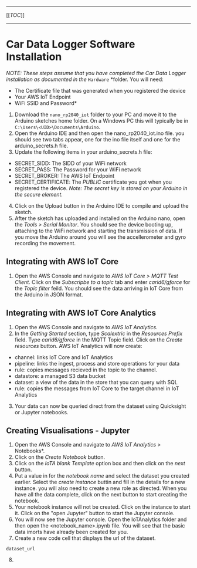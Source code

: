 ----

[[_TOC_]]

----

# Car Data Logger Software Installation

*NOTE: These steps assume that you have completed the Car Data Logger installation as documented in the* `Hardware` *folder.  You will need:
- The Certificate file that was generated when you registered the device
- Your AWS IoT Endpoint
- WiFi SSID and Password*

1. Download the `nano_rp2040_iot` folder to your PC and move it to the Arduino sketches home folder.  On a Windows PC this will typically be in `C:\Users\<UID>\Documents\Arduino`.
2. Open the Arduino IDE and then open the nano_rp2040_iot.ino file.  you should see two tabs appear, one for the ino file itself and one for the arduino_secrets.h file.
3. Update the following items in your arduino_secrets.h file:
- SECRET_SIDD: The SIDD of your WiFi network
- SECRET_PASS: The Password for your WiFi network
- SECRET_BROKER: The AWS IoT Endpoint
- SECRET_CERTIFICATE: The *PUBLIC* certificate you got when you registered the device.  *Note: The secret key is stored on your Arduino in the secure element.*
4. Click on the Upload button in the Arduino IDE to compile and upload the sketch.  
5. After the sketch has uploaded and installed on the Arduino nano, open the *Tools > Serial Monitor*.  You should see the device booting up, attaching to the WiFi network and starting the transmission of data.  If you move the Arduino around you will see the accellerometer and gyro recording the movement.

## Integrating with AWS IoT Core

1. Open the AWS Console and navigate to *AWS IoT Core > MQTT Test Client*.  Click on the *Subscripbe to a topic* tab and enter *carid6/gforce* for the *Topic filter* feild.  You should see the data arriving in IoT Core from the Arduino in JSON format.

## Integrating with AWS IoT Core Analytics

1. Open the AWS Console and navigate to *AWS IoT Analytics*.
2. In the *Getting Started* section, type *Scalextric* in the *Resources Prefix* field.  Type *carid6/gforce* in the MQTT Topic field.  Click on the *Create resources* button.  AWS IoT Analytics will now create:
- channel: links IoT Core and IoT Analytics
- pipeline: links the ingest, process and store operations for your data
- rule: copies messages recieved in the topic to the channel.
- datastore: a managed S3 data bucket
- dataset: a view of the data in the store that you can query with SQL
- rule: copies the messages from IoT Core to the target channel in IoT Analytics
3. Your data can now be queried direct from the dataset using Quicksight or Jupyter notebooks.

## Creating Visualisations - Jupyter

1. Open the AWS Console and navigate to *AWS IoT Analytics* > Notebooks*.
2. Click on the *Create Notebook* button.  
3. Click on the *IoTA blank Template* option box and then click on the *next* button.
4. Put a value in for the *notebook name* and select the dataset you created earlier.  Select the *create instance* buttin and fill in the details for a new instance.  you will also need to create a new role as directed.  When you have all the data complete, click on the next button to start creating the notebook.
5. Your notebook instance will not be created.  Click on the instance to start it.  Click on the "open Jupyter" button to start the Jupyter console.
6. You will now see the Jupyter console.  Open the IoTAnalytics folder and then open the <notebook_name>.ipynb file.  You will see that the basic data imorts have already been created for you.
7. Create a new code cell that displays the url of the dataset.
```
dataset_url
```
8. 
